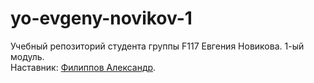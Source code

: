 # yo-evgeny-novikov-1
Учебный репозиторий студента группы F117 Евгения Новикова. 1-ый модуль.   
Наставник: [Филиппов Александр](https:/t.me/aleksandrfilippov).
